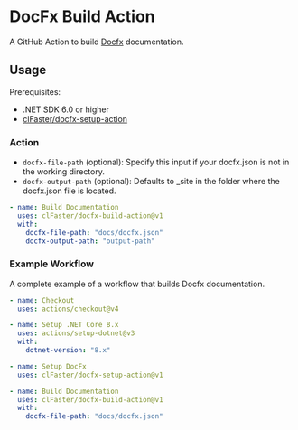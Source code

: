# DocFx Build Action
A GitHub Action to build [Docfx](https://dotnet.github.io/docfx/) documentation.

## Usage
Prerequisites:
- .NET SDK 6.0 or higher
- [clFaster/docfx-setup-action](https://github.com/clFaster/docfx-setup-action)

### Action
- `docfx-file-path`  (optional): Specify this input if your docfx.json is not in the working directory.
- `docfx-output-path`  (optional): Defaults to _site in the folder where the docfx.json file is located.

```yaml
- name: Build Documentation
  uses: clFaster/docfx-build-action@v1
  with:
    docfx-file-path: "docs/docfx.json"
    docfx-output-path: "output-path"
```

### Example Workflow
A complete example of a workflow that builds Docfx documentation.
```yaml
- name: Checkout
  uses: actions/checkout@v4

- name: Setup .NET Core 8.x
  uses: actions/setup-dotnet@v3
  with:
    dotnet-version: "8.x"

- name: Setup DocFx
  uses: clFaster/docfx-setup-action@v1

- name: Build Documentation
  uses: clFaster/docfx-build-action@v1
  with:
    docfx-file-path: "docs/docfx.json"
```
